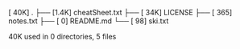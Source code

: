 [ 40K]  .
├── [1.4K]  cheatSheet.txt
├── [ 34K]  LICENSE
├── [ 365]  notes.txt
├── [   0]  README.md
└── [  98]  ski.txt

  40K used in 0 directories, 5 files
